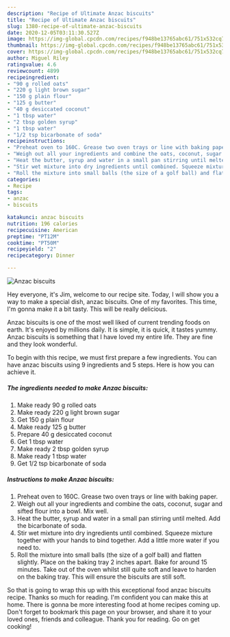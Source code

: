 ```yaml
---
description: "Recipe of Ultimate Anzac biscuits"
title: "Recipe of Ultimate Anzac biscuits"
slug: 1380-recipe-of-ultimate-anzac-biscuits
date: 2020-12-05T03:11:30.527Z
image: https://img-global.cpcdn.com/recipes/f948be13765abc61/751x532cq70/anzac-biscuits-recipe-main-photo.jpg
thumbnail: https://img-global.cpcdn.com/recipes/f948be13765abc61/751x532cq70/anzac-biscuits-recipe-main-photo.jpg
cover: https://img-global.cpcdn.com/recipes/f948be13765abc61/751x532cq70/anzac-biscuits-recipe-main-photo.jpg
author: Miguel Riley
ratingvalue: 4.6
reviewcount: 4899
recipeingredient:
- "90 g rolled oats"
- "220 g light brown sugar"
- "150 g plain flour"
- "125 g butter"
- "40 g desiccated coconut"
- "1 tbsp water"
- "2 tbsp golden syrup"
- "1 tbsp water"
- "1/2 tsp bicarbonate of soda"
recipeinstructions:
- "Preheat oven to 160C. Grease two oven trays or line with baking paper."
- "Weigh out all your ingredients and combine the oats, coconut, sugar and sifted flour into a bowl. Mix well."
- "Heat the butter, syrup and water in a small pan stirring until melted. Add the bicarbonate of soda."
- "Stir wet mixture into dry ingredients until combined. Squeeze mixture together with your hands to bind together. Add a little more water if you need to."
- "Roll the mixture into small balls (the size of a golf ball) and flatten slightly. Place on the baking tray 2 inches apart. Bake for around 15 minutes. Take out of the oven whilst still quite soft and leave to harden on the baking tray. This will ensure the biscuits are still soft."
categories:
- Recipe
tags:
- anzac
- biscuits

katakunci: anzac biscuits 
nutrition: 196 calories
recipecuisine: American
preptime: "PT12M"
cooktime: "PT50M"
recipeyield: "2"
recipecategory: Dinner

---
```



![Anzac biscuits](https://img-global.cpcdn.com/recipes/f948be13765abc61/751x532cq70/anzac-biscuits-recipe-main-photo.jpg)

Hey everyone, it's Jim, welcome to our recipe site. Today, I will show you a way to make a special dish, anzac biscuits. One of my favorites. This time, I'm gonna make it a bit tasty. This will be really delicious.



Anzac biscuits is one of the most well liked of current trending foods on earth. It's enjoyed by millions daily. It is simple, it is quick, it tastes yummy. Anzac biscuits is something that I have loved my entire life. They are fine and they look wonderful.


To begin with this recipe, we must first prepare a few ingredients. You can have anzac biscuits using 9 ingredients and 5 steps. Here is how you can achieve it.

<!--inarticleads1-->

##### The ingredients needed to make Anzac biscuits:

1. Make ready 90 g rolled oats
1. Make ready 220 g light brown sugar
1. Get 150 g plain flour
1. Make ready 125 g butter
1. Prepare 40 g desiccated coconut
1. Get 1 tbsp water
1. Make ready 2 tbsp golden syrup
1. Make ready 1 tbsp water
1. Get 1/2 tsp bicarbonate of soda




<!--inarticleads2-->

##### Instructions to make Anzac biscuits:

1. Preheat oven to 160C. Grease two oven trays or line with baking paper.
1. Weigh out all your ingredients and combine the oats, coconut, sugar and sifted flour into a bowl. Mix well.
1. Heat the butter, syrup and water in a small pan stirring until melted. Add the bicarbonate of soda.
1. Stir wet mixture into dry ingredients until combined. Squeeze mixture together with your hands to bind together. Add a little more water if you need to.
1. Roll the mixture into small balls (the size of a golf ball) and flatten slightly. Place on the baking tray 2 inches apart. Bake for around 15 minutes. Take out of the oven whilst still quite soft and leave to harden on the baking tray. This will ensure the biscuits are still soft.




So that is going to wrap this up with this exceptional food anzac biscuits recipe. Thanks so much for reading. I'm confident you can make this at home. There is gonna be more interesting food at home recipes coming up. Don't forget to bookmark this page on your browser, and share it to your loved ones, friends and colleague. Thank you for reading. Go on get cooking!
